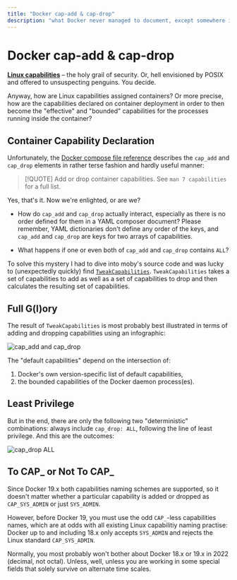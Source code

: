 ```yaml
---
title: "Docker cap-add & cap-drop"
description: "what Docker never managed to document, except somewhere inside their huge code base."
---
```


# Docker cap-add & cap-drop

**[Linux
capabilities](https://man7.org/linux/man-pages/man7/capabilities.7.html)** – the
holy grail of security. Or, hell envisioned by POSIX and offered to unsuspecting
penguins. You decide.

Anyway, how are Linux capabilities assigned containers? Or more precise, how are
the capabilities declared on container deployment in order to then become the
"effective" and "bounded" capabilities for the processes running inside the
container?

## Container Capability Declaration

Unfortunately, the [Docker compose file
reference](https://docs.docker.com/compose/compose-file/compose-file-v2/#cap_add-cap_drop)
describes the `cap_add` and `cap_drop` elements in rather terse fashion and
hardly useful manner:

> [!QUOTE]
> Add or drop container capabilities. See `man 7 capabilities` for a full list.

Yes, that's it. Now we're enlighted, or are we?

- How do `cap_add` and `cap_drop` actually interact, especially as there is no
  order defined for them in a YAML composer document? Please remember, YAML
  dictionaries don't define any order of the keys, and `cap_add` and `cap_drop`
  are keys for two arrays of capabilities.

- What happens if one or even both of `cap_add` and `cap_drop` contains `ALL`?

To solve this mystery I had to dive into moby's source code and was lucky to
(unexpectedly quickly) find
[`TweakCapabilities`](https://github.com/moby/moby/blob/master/oci/caps/utils.go#L120).
`TweakCapabilities` takes a set of capabilities to add as well as a set of
capabilities to drop and then calculates the resulting set of capabilities.

## Full G(l)ory

The result of `TweakCapabilities` is most probably best illustrated in terms of
adding and dropping capabilities using an infographic:

![cap_add and cap_drop](/_images/docker-cap-add-cap-drop.svg)

The "default capabilities" depend on the intersection of:

1. Docker's own version-specific list of default capabilities,
2. the bounded capabilities of the Docker daemon process(es).

## Least Privilege

But in the end, there are only the following two "deterministic" combinations:
always include `cap_drop: ALL`, following the line of least privilege. And this
are the outcomes:

![cap_drop ALL](/_images/docker-cap-drop-all.svg)

## To CAP_ or Not To CAP_

Since Docker 19.x both capabilities naming schemes are supported, so it doesn't
matter whether a particular capability is added or dropped as `CAP_SYS_ADMIN` or
just `SYS_ADMIN`.

However, before Docker 19, you must use the odd `CAP_`-less capabilities names,
which are at odds with all existing Linux capabilitiy naming practise: Docker up
to and including 18.x only accepts `SYS_ADMIN` and rejects the Linux standard
`CAP_SYS_ADMIN`.

Normally, you most probably won't bother about Docker 18.x or 19.x in 2022
(decimal, not octal). Unless, well, unless you are working in some special
fields that solely survive on alternate time scales.
